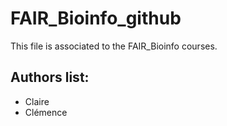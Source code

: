 # FAIR_Bioinfo_github
This file is associated to the FAIR_Bioinfo courses.

## Authors list:
- Claire 
- Clémence
